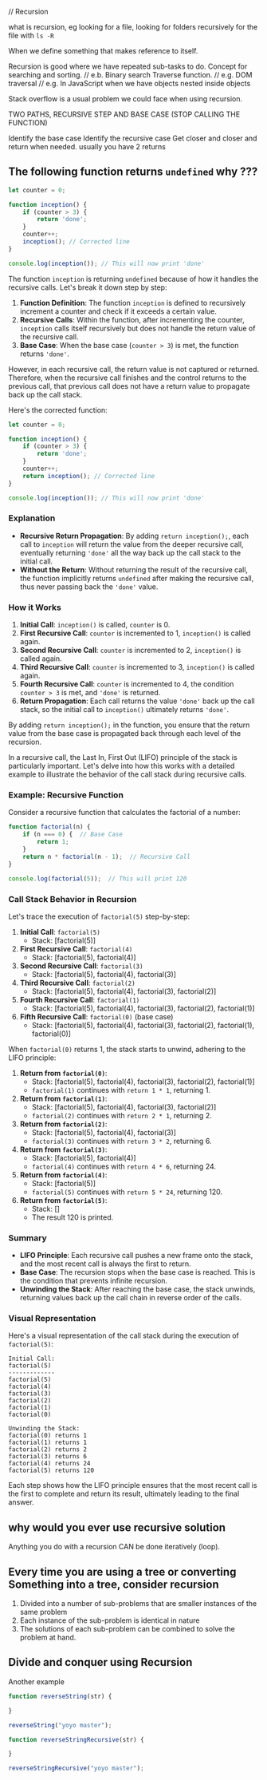 // Recursion

what is recursion, eg looking for a file, looking for folders recursively for the file with `ls -R`

When we define something that makes reference to itself.

Recursion is good where we have repeated sub-tasks to do. Concept for searching and sorting.
// e.b. Binary search Traverse function.
// e.g. DOM traversal
// e.g. In JavaScript when we have objects nested inside objects

Stack overflow is a usual problem we could face when using recursion.

TWO PATHS, RECURSIVE STEP AND BASE CASE (STOP CALLING THE FUNCTION)

Identify the base case
Identify the recursive case
Get closer and closer and return
when needed. usually you have 2 returns

## The following function returns `undefined` why ???

```javascript
let counter = 0;

function inception() {
    if (counter > 3) {
        return 'done';
    }
    counter++;
    inception(); // Corrected line
}

console.log(inception()); // This will now print 'done'
```

The function `inception` is returning `undefined` because of how it handles the recursive calls. Let's break it down
step by step:

1. **Function Definition**: The function `inception` is defined to recursively increment a counter and check if it
   exceeds a certain value.
2. **Recursive Calls**: Within the function, after incrementing the counter, `inception` calls itself recursively but
   does not handle the return value of the recursive call.
3. **Base Case**: When the base case (`counter > 3`) is met, the function returns `'done'`.

However, in each recursive call, the return value is not captured or returned. Therefore, when the recursive call
finishes and the control returns to the previous call, that previous call does not have a return value to propagate back
up the call stack.

Here's the corrected function:

```javascript
let counter = 0;

function inception() {
    if (counter > 3) {
        return 'done';
    }
    counter++;
    return inception(); // Corrected line
}

console.log(inception()); // This will now print 'done'
```

### Explanation

- **Recursive Return Propagation**: By adding `return inception();`, each call to `inception` will return the value from
  the deeper recursive call, eventually returning `'done'` all the way back up the call stack to the initial call.
- **Without the Return**: Without returning the result of the recursive call, the function implicitly
  returns `undefined` after making the recursive call, thus never passing back the `'done'` value.

### How it Works

1. **Initial Call**: `inception()` is called, `counter` is 0.
2. **First Recursive Call**: `counter` is incremented to 1, `inception()` is called again.
3. **Second Recursive Call**: `counter` is incremented to 2, `inception()` is called again.
4. **Third Recursive Call**: `counter` is incremented to 3, `inception()` is called again.
5. **Fourth Recursive Call**: `counter` is incremented to 4, the condition `counter > 3` is met, and `'done'` is
   returned.
6. **Return Propagation**: Each call returns the value `'done'` back up the call stack, so the initial call
   to `inception()` ultimately returns `'done'`.

By adding `return inception();` in the function, you ensure that the return value from the base case is propagated back
through each level of the recursion.

In a recursive call, the Last In, First Out (LIFO) principle of the stack is particularly important. Let's delve into
how this works with a detailed example to illustrate the behavior of the call stack during recursive calls.

### Example: Recursive Function

Consider a recursive function that calculates the factorial of a number:

```javascript
function factorial(n) {
    if (n === 0) {  // Base Case
        return 1;
    }
    return n * factorial(n - 1);  // Recursive Call
}

console.log(factorial(5));  // This will print 120
```

### Call Stack Behavior in Recursion

Let's trace the execution of `factorial(5)` step-by-step:

1. **Initial Call**: `factorial(5)`
    - Stack: [factorial(5)]
2. **First Recursive Call**: `factorial(4)`
    - Stack: [factorial(5), factorial(4)]
3. **Second Recursive Call**: `factorial(3)`
    - Stack: [factorial(5), factorial(4), factorial(3)]
4. **Third Recursive Call**: `factorial(2)`
    - Stack: [factorial(5), factorial(4), factorial(3), factorial(2)]
5. **Fourth Recursive Call**: `factorial(1)`
    - Stack: [factorial(5), factorial(4), factorial(3), factorial(2), factorial(1)]
6. **Fifth Recursive Call**: `factorial(0)` (base case)
    - Stack: [factorial(5), factorial(4), factorial(3), factorial(2), factorial(1), factorial(0)]

When `factorial(0)` returns 1, the stack starts to unwind, adhering to the LIFO principle:

1. **Return from `factorial(0)`**:
    - Stack: [factorial(5), factorial(4), factorial(3), factorial(2), factorial(1)]
    - `factorial(1)` continues with `return 1 * 1`, returning 1.
2. **Return from `factorial(1)`**:
    - Stack: [factorial(5), factorial(4), factorial(3), factorial(2)]
    - `factorial(2)` continues with `return 2 * 1`, returning 2.
3. **Return from `factorial(2)`**:
    - Stack: [factorial(5), factorial(4), factorial(3)]
    - `factorial(3)` continues with `return 3 * 2`, returning 6.
4. **Return from `factorial(3)`**:
    - Stack: [factorial(5), factorial(4)]
    - `factorial(4)` continues with `return 4 * 6`, returning 24.
5. **Return from `factorial(4)`**:
    - Stack: [factorial(5)]
    - `factorial(5)` continues with `return 5 * 24`, returning 120.
6. **Return from `factorial(5)`**:
    - Stack: []
    - The result 120 is printed.

### Summary

- **LIFO Principle**: Each recursive call pushes a new frame onto the stack, and the most recent call is always the
  first to return.
- **Base Case**: The recursion stops when the base case is reached. This is the condition that prevents infinite
  recursion.
- **Unwinding the Stack**: After reaching the base case, the stack unwinds, returning values back up the call chain in
  reverse order of the calls.

### Visual Representation

Here's a visual representation of the call stack during the execution of `factorial(5)`:

```
Initial Call:
factorial(5)
-------------
factorial(5)
factorial(4)
factorial(3)
factorial(2)
factorial(1)
factorial(0)

Unwinding the Stack:
factorial(0) returns 1
factorial(1) returns 1
factorial(2) returns 2
factorial(3) returns 6
factorial(4) returns 24
factorial(5) returns 120
```

Each step shows how the LIFO principle ensures that the most recent call is the first to complete and return its result,
ultimately leading to the final answer.

## why would you ever use recursive solution

Anything you do with a recursion CAN be done iteratively (loop).

## Every time you are using a tree or converting Something into a tree, consider recursion

1. Divided into a number of sub-problems that are smaller instances of the same problem
2. Each instance of the sub-problem is identical in nature
3. The solutions of each sub-problem can be combined to solve the problem at hand.

## Divide and conquer using Recursion

Another example

```javascript
function reverseString(str) {

}

reverseString("yoyo master");

function reverseStringRecursive(str) {

}

reverseStringRecursive("yoyo master");
```